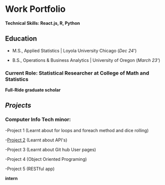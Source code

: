 # Work Portfolio
#### Technical Skills: React.js, R, Python 
## Education
- M.S., Applied Statistics | Loyola University Chicago (_Dec 24'_)

- B.S., Operations & Business Analytics | University of Oregon (_March 23'_)
 
### Current Role: Statistical Researcher at College of Math and Statistics 
**Full-Ride graduate scholar**

## _Projects_
### Computer Info Tech minor:
  -Project 1 (Learnt about for loops and foreach method and dice rolling)

  -[Project 2](https://github.com/UO-CIT/project-2-tahamir79)  (Learnt about API's)

  -Project 3 (Learnt about Git hub User pages)

  -Project 4 (Object Oriented Programing)

  -Project 5 (RESTful app)
  
  
  **intern**
